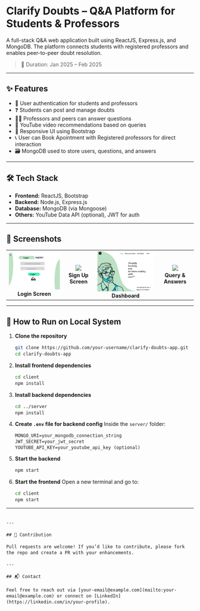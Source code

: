 # Clarify Doubts – Q&A Platform for Students & Professors

A full-stack Q&A web application built using ReactJS, Express.js, and MongoDB. The platform connects students with registered professors and enables peer-to-peer doubt resolution.

> 📅 Duration: Jan 2025 – Feb 2025

---

## ✨ Features

- 🔐 User authentication for students and professors
- ❓ Students can post and manage doubts
- 🧑‍🏫 Professors and peers can answer questions
- 🎥 YouTube video recommendations based on queries
- 🎨 Responsive UI using Bootstrap
- 📞 User can Book Apointment with Registered professors for direct interaction
- 🗃️ MongoDB used to store users, questions, and answers

---

## 🛠️ Tech Stack

- **Frontend:** ReactJS, Bootstrap
- **Backend:** Node.js, Express.js
- **Database:** MongoDB (via Mongoose)
- **Others:** YouTube Data API (optional), JWT for auth

---

## 📸 Screenshots

<table>
  <tr>
    <td align="center">
      <img src="images/login.png" width="250"/><br/>
      <strong>Login Screen</strong>
    </td>
    <td align="center">
      <img src="images/signup.png" width="250"/><br/>
      <strong>Sign Up Screen</strong>
    </td>
    <td align="center">
      <img src="images/home.png" width="250"/><br/>
      <strong>Dashboard</strong>
    </td>
    <td align="center">
      <img src="images/extrs.png" width="250"/><br/>
      <strong>Query & Answers</strong>
    </td>
  </tr>
</table>

---

## 🚀 How to Run on Local System

1. **Clone the repository**
   ```bash
   git clone https://github.com/your-username/clarify-doubts-app.git
   cd clarify-doubts-app
   ```

2. **Install frontend dependencies**
   ```bash
   cd client
   npm install
   ```

3. **Install backend dependencies**
   ```bash
   cd ../server
   npm install
   ```

4. **Create `.env` file for backend config**
   Inside the `server/` folder:
   ```env
   MONGO_URI=your_mongodb_connection_string
   JWT_SECRET=your_jwt_secret
   YOUTUBE_API_KEY=your_youtube_api_key (optional)
   ```

5. **Start the backend**
   ```bash
   npm start
   ```

6. **Start the frontend**
   Open a new terminal and go to:
   ```bash
   cd client
   npm start
   ```

---


```

---

## 🙌 Contribution

Pull requests are welcome! If you’d like to contribute, please fork the repo and create a PR with your enhancements.

---

## 📬 Contact

Feel free to reach out via [your-email@example.com](mailto:your-email@example.com) or connect on [LinkedIn](https://linkedin.com/in/your-profile).

